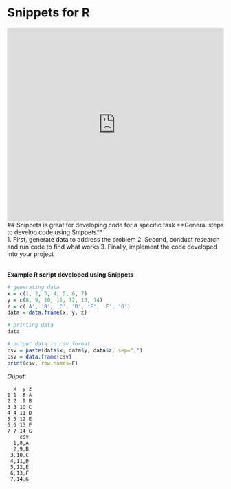 # Snippets for R

<iframe width='100%' height='450' src='https://rdrr.io/snippets/embed/' frameborder='0' allowfullscreen></iframe>
<br>
## Snippets is great for developing code for a specific task
**General steps to develop code using Snippets**<br>
1. First, generate data to address the problem
2. Second, conduct research and run code to find what works 
3. Finally, implement the code developed into your project
  <br><br>

**Example R script developed using Snippets** <br>
```r
# generating data
x = c(1, 2, 3, 4, 5, 6, 7)
y = c(8, 9, 10, 11, 12, 13, 14)
z = c('A', 'B', 'C', 'D', 'E', 'F', 'G')
data = data.frame(x, y, z)

# printing data
data

# output data in csv format
csv = paste(data$x, data$y, data$z, sep=",")
csv = data.frame(csv)
print(csv, row.names=F)
```
*Ouput:*
```
  x  y z
1 1  8 A
2 2  9 B
3 3 10 C
4 4 11 D
5 5 12 E
6 6 13 F
7 7 14 G
    csv
  1,8,A
  2,9,B
 3,10,C
 4,11,D
 5,12,E
 6,13,F
 7,14,G
 ```
